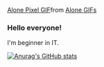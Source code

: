 <br clear="both">

<div class="tenor-gif-embed" data-postid="16841405" data-share-method="host" data-aspect-ratio="1.33333" data-width="100%"><a href="https://tenor.com/view/alone-pixel-computer-raining-girl-gif-16841405">Alone Pixel GIF</a>from <a href="https://tenor.com/search/alone-gifs">Alone GIFs</a>
</div>
<script type="text/javascript" async src="https://tenor.com/embed.js"></script>

### Hello everyone!
I'm beginner in IT.

[![Anurag's GitHub stats](https://github-readme-stats.vercel.app/api?username=Haramura101&show_icons=true&theme=dark#gh-dark-mode-only)](https://github.com/anuraghazra/github-readme-stats#gh-dark-mode-only)

<!--
**Haramura101/Haramura101** is a ✨ _special_ ✨ repository because its `README.md` (this file) appears on your GitHub profile.

Here are some ideas to get you started:

- 🔭 I’m currently working on ...
- 🌱 I’m currently learning ...
- 👯 I’m looking to collaborate on ...
- 🤔 I’m looking for help with ...
- 💬 Ask me about ...
- 📫 How to reach me: ...
- 😄 Pronouns: ...
- ⚡ Fun fact: ...
-->
